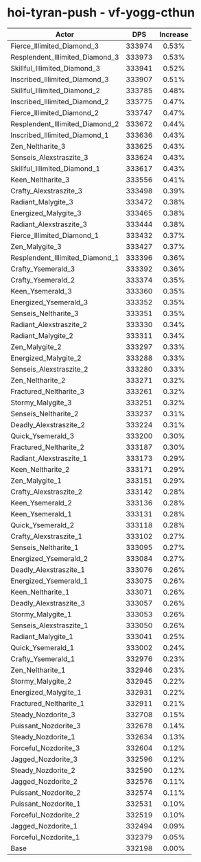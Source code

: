 # hoi-tyran-push - vf-yogg-cthun
| Actor | DPS | Increase |
|---|:---:|:---:|
|Fierce_Illimited_Diamond_3|333974|0.53%|
|Resplendent_Illimited_Diamond_3|333973|0.53%|
|Skillful_Illimited_Diamond_3|333941|0.52%|
|Inscribed_Illimited_Diamond_3|333907|0.51%|
|Skillful_Illimited_Diamond_2|333785|0.48%|
|Inscribed_Illimited_Diamond_2|333775|0.47%|
|Fierce_Illimited_Diamond_2|333747|0.47%|
|Resplendent_Illimited_Diamond_2|333672|0.44%|
|Inscribed_Illimited_Diamond_1|333636|0.43%|
|Zen_Neltharite_3|333625|0.43%|
|Senseis_Alexstraszite_3|333624|0.43%|
|Skillful_Illimited_Diamond_1|333617|0.43%|
|Keen_Neltharite_3|333556|0.41%|
|Crafty_Alexstraszite_3|333498|0.39%|
|Radiant_Malygite_3|333472|0.38%|
|Energized_Malygite_3|333465|0.38%|
|Radiant_Alexstraszite_3|333444|0.38%|
|Fierce_Illimited_Diamond_1|333432|0.37%|
|Zen_Malygite_3|333427|0.37%|
|Resplendent_Illimited_Diamond_1|333396|0.36%|
|Crafty_Ysemerald_3|333392|0.36%|
|Crafty_Ysemerald_2|333374|0.35%|
|Keen_Ysemerald_3|333360|0.35%|
|Energized_Ysemerald_3|333352|0.35%|
|Senseis_Neltharite_3|333351|0.35%|
|Radiant_Alexstraszite_2|333330|0.34%|
|Radiant_Malygite_2|333311|0.34%|
|Zen_Malygite_2|333297|0.33%|
|Energized_Malygite_2|333288|0.33%|
|Senseis_Alexstraszite_2|333280|0.33%|
|Zen_Neltharite_2|333271|0.32%|
|Fractured_Neltharite_3|333261|0.32%|
|Stormy_Malygite_3|333251|0.32%|
|Senseis_Neltharite_2|333237|0.31%|
|Deadly_Alexstraszite_2|333224|0.31%|
|Quick_Ysemerald_3|333200|0.30%|
|Fractured_Neltharite_2|333187|0.30%|
|Radiant_Alexstraszite_1|333173|0.29%|
|Keen_Neltharite_2|333171|0.29%|
|Zen_Malygite_1|333151|0.29%|
|Crafty_Alexstraszite_2|333142|0.28%|
|Keen_Ysemerald_2|333136|0.28%|
|Keen_Ysemerald_1|333131|0.28%|
|Quick_Ysemerald_2|333118|0.28%|
|Crafty_Alexstraszite_1|333102|0.27%|
|Senseis_Neltharite_1|333095|0.27%|
|Energized_Ysemerald_2|333084|0.27%|
|Deadly_Alexstraszite_1|333076|0.26%|
|Energized_Ysemerald_1|333075|0.26%|
|Keen_Neltharite_1|333071|0.26%|
|Deadly_Alexstraszite_3|333057|0.26%|
|Stormy_Malygite_1|333053|0.26%|
|Senseis_Alexstraszite_1|333050|0.26%|
|Radiant_Malygite_1|333041|0.25%|
|Quick_Ysemerald_1|333002|0.24%|
|Crafty_Ysemerald_1|332976|0.23%|
|Zen_Neltharite_1|332946|0.23%|
|Stormy_Malygite_2|332945|0.22%|
|Energized_Malygite_1|332931|0.22%|
|Fractured_Neltharite_1|332911|0.21%|
|Steady_Nozdorite_3|332708|0.15%|
|Puissant_Nozdorite_3|332678|0.14%|
|Steady_Nozdorite_1|332634|0.13%|
|Forceful_Nozdorite_3|332604|0.12%|
|Jagged_Nozdorite_3|332596|0.12%|
|Steady_Nozdorite_2|332590|0.12%|
|Jagged_Nozdorite_2|332576|0.11%|
|Puissant_Nozdorite_2|332574|0.11%|
|Puissant_Nozdorite_1|332531|0.10%|
|Forceful_Nozdorite_2|332519|0.10%|
|Jagged_Nozdorite_1|332494|0.09%|
|Forceful_Nozdorite_1|332379|0.05%|
|Base|332198|0.00%|
